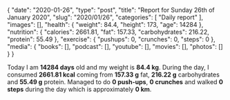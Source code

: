 {
    "date": "2020-01-26",
    "type": "post",
    "title": "Report for Sunday 26th of January 2020",
    "slug": "2020\/01\/26",
    "categories": [
        "Daily report"
    ],
    "images": [],
    "health": {
        "weight": 84.4,
        "height": 173,
        "age": 14284
    },
    "nutrition": {
        "calories": 2661.81,
        "fat": 157.33,
        "carbohydrates": 216.22,
        "protein": 55.49
    },
    "exercise": {
        "pushups": 0,
        "crunches": 0,
        "steps": 0
    },
    "media": {
        "books": [],
        "podcast": [],
        "youtube": [],
        "movies": [],
        "photos": []
    }
}

Today I am <strong>14284 days</strong> old and my weight is <strong>84.4 kg</strong>. During the day, I consumed <strong>2661.81 kcal</strong> coming from <strong>157.33 g</strong> fat, <strong>216.22 g</strong> carbohydrates and <strong>55.49 g</strong> protein. Managed to do <strong>0 push-ups</strong>, <strong>0 crunches</strong> and walked <strong>0 steps</strong> during the day which is approximately <strong>0 km</strong>.